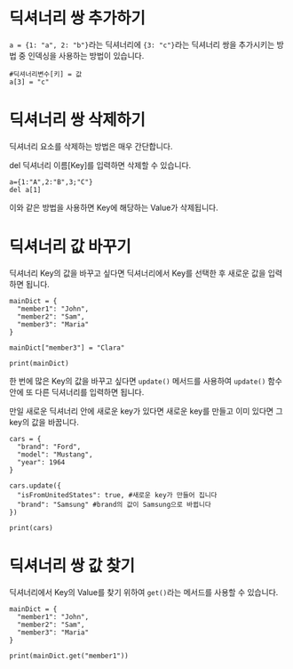 # 딕셔너리 쌍 추가하기
`a = {1: "a", 2: "b"}`라는 딕셔너리에 `{3: "c"}`라는 딕셔너리 쌍을 추가시키는 방법 중 인덱싱을 사용하는 방법이 있습니다.

```
#딕셔너리변수[키] = 값
a[3] = "c"
```

# 딕셔너리 쌍 삭제하기
딕셔너리 요소를 삭제하는 방법은 매우 간단합니다.

del 딕셔너리 이름\[Key\]를 입력하면 삭제할 수 있습니다.

```
a={1:"A",2:"B",3;"C"}
del a[1]
```

이와 같은 방법을 사용하면 Key에 해당하는 Value가 삭제됩니다.

# 딕셔너리 값 바꾸기
딕셔너리 Key의 값을 바꾸고 싶다면 딕셔너리에서 Key를 선택한 후 새로운 값을 입력하면 됩니다.

```
mainDict = {
  "member1": "John",
  "member2": "Sam",
  "member3": "Maria"
}

mainDict["member3"] = "Clara"

print(mainDict)
```

한 번에 많은 Key의 값을 바꾸고 싶다면 `update()` 메서드를 사용하여 `update()` 함수 안에 또 다른 딕셔너리를 입력하면 됩니다.

만일 새로운 딕셔너리 안에 새로운 key가 있다면 새로운 key를 만들고 이미 있다면 그 key의 값을 바꿉니다.

```
cars = {
  "brand": "Ford",
  "model": "Mustang",
  "year": 1964
}

cars.update({
  "isFromUnitedStates": true, #새로운 key가 만들어 집니다
  "brand": "Samsung" #brand의 값이 Samsung으로 바뀝니다
})

print(cars)
```

# 딕셔너리 쌍 값 찾기
딕셔너리에서 Key의 Value를 찾기 위하여 `get()`라는 메서드를 사용할 수 있습니다.

```
mainDict = {
  "member1": "John",
  "member2": "Sam",
  "member3": "Maria"
}

print(mainDict.get("member1"))
```
